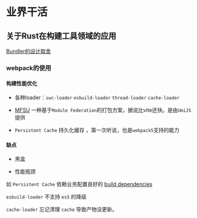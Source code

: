 # 业界干活

## 关于Rust在构建工具领域的应用

[Bundler的设计取舍](https://github.com/orgs/web-infra-dev/discussions/4)

### webpack的使用

#### 构建性能优化

- 各种loader：`swc-loader` `esbuild-loader` `thread-loader` `cache-loader`

- [MFSU](https://umijs.org/docs/guides/mfsu) 一种基于`Module Federation`的打包方案，据说比vite还快。是由`UmiJS`提供

- `Persistent Cache` 持久化缓存 ，第一次听说，也是`webpack5`支持的能力

#### 缺点

- 黑盒

- 性能瓶颈 

如 `Persistent Cache` 依赖业务配置良好的 [build dependencies](https://webpack.js.org/configuration/cache/#cachebuilddependencies)

`esbuild-loader` 不支持 `es5` 的降级

`cache-loader` 忘记清理 `cache` 导致产物没更新。


